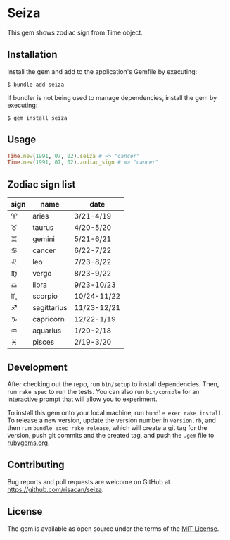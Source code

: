 # Seiza

This gem shows zodiac sign from Time object.

## Installation

Install the gem and add to the application's Gemfile by executing:

    $ bundle add seiza

If bundler is not being used to manage dependencies, install the gem by executing:

    $ gem install seiza

## Usage

```ruby
Time.new(1991, 07, 02).seiza # => "cancer"
Time.new(1991, 07, 02).zodiac_sign # => "cancer"
```

## Zodiac sign list

|sign|name|date|
|---|---|---|
|♈️|aries|3/21-4/19|
|♉️|taurus|4/20-5/20|
|♊️|gemini|5/21-6/21|
|♋️|cancer|6/22-7/22|
|♌️|leo|7/23-8/22|
|♍️|vergo|8/23-9/22|
|♎️|libra|9/23-10/23|
|♏️|scorpio|10/24-11/22|
|♐️|sagittarius|11/23-12/21|
|♑️|capricorn|12/22-1/19|
|♒️|aquarius|1/20-2/18|
|♓️|pisces|2/19-3/20|

## Development

After checking out the repo, run `bin/setup` to install dependencies. Then, run `rake spec` to run the tests. You can also run `bin/console` for an interactive prompt that will allow you to experiment.

To install this gem onto your local machine, run `bundle exec rake install`. To release a new version, update the version number in `version.rb`, and then run `bundle exec rake release`, which will create a git tag for the version, push git commits and the created tag, and push the `.gem` file to [rubygems.org](https://rubygems.org).

## Contributing

Bug reports and pull requests are welcome on GitHub at https://github.com/risacan/seiza.

## License

The gem is available as open source under the terms of the [MIT License](https://opensource.org/licenses/MIT).
